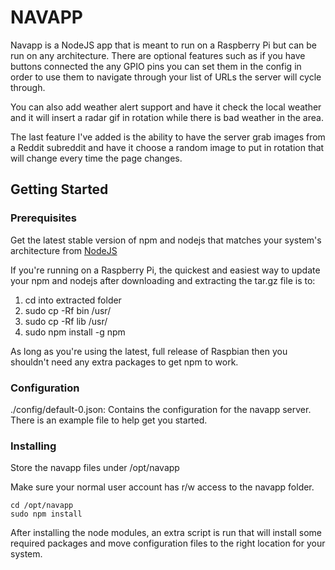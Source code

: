 # NAVAPP

Navapp is a NodeJS app that is meant to run on a Raspberry Pi but can
be run on any architecture.  There are optional features such as if you have buttons
connected the any GPIO pins you can set them in the config in order to use them
to navigate through your list of URLs the server will cycle through.

You can also add weather alert support and have it check the local weather and it will
insert a radar gif in rotation while there is bad weather in the area.

The last feature I've added is the ability to have the server grab images from a Reddit
subreddit and have it choose a random image to put in rotation that will change every 
time the page changes.

## Getting Started


### Prerequisites

Get the latest stable version of npm and nodejs that matches your system's architecture from [NodeJS](https://nodejs.org/en/download/)

If you're running on a Raspberry Pi, the quickest and easiest way to update your npm and nodejs
after downloading and extracting the tar.gz file is to:

1. cd into extracted folder
2. sudo cp -Rf bin /usr/
3. sudo cp -Rf lib /usr/
4. sudo npm install -g npm

As long as you're using the latest, full release of Raspbian then you shouldn't need any extra packages
to get npm to work.

### Configuration


./config/default-0.json:
Contains the configuration for the navapp server. 
There is an example file to help get you started.


### Installing

Store the navapp files under /opt/navapp

Make sure your normal user account has r/w access to the navapp folder.


```
cd /opt/navapp
sudo npm install
```

After installing the node modules, an extra script is run that will install some required
packages and move configuration files to the right location for your system.





